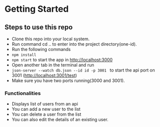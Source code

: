 # Getting Started

## Steps to use this repo

- Clone this repo into your local system.
- Run command cd .. to enter into the project directory(one-id).
- Run the following commands
- `npm install`
- `npm start` to start the app in [http://localhost:3000](http://localhost:3000)
- Open another tab in the terminal and run
- `json-server --watch db.json --id id -p 3001 ` to start the api port on 3001 ([http://localhost:3001/test](http://localhost:3001/test))
- Make sure you have two ports running(3000 and 3001).

### Functionalities

- Displays list of users from an api
- You can add a new user to the list
- You can delete a user from the list
- You can also edit the details of an existing user.
